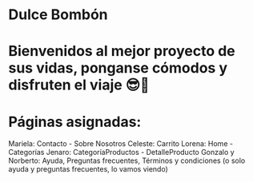 # Dulce Bombón
# Bienvenidos al mejor proyecto de sus vidas, ponganse cómodos y disfruten el viaje 😎🧉

# Páginas asignadas:
Mariela: Contacto - Sobre Nosotros
Celeste: Carrito
Lorena: Home - Categorías
Jenaro: CategoríaProductos - DetalleProducto
Gonzalo y Norberto: Ayuda, Preguntas frecuentes, Términos y condiciones (o solo ayuda y preguntas frecuentes, lo vamos viendo)
